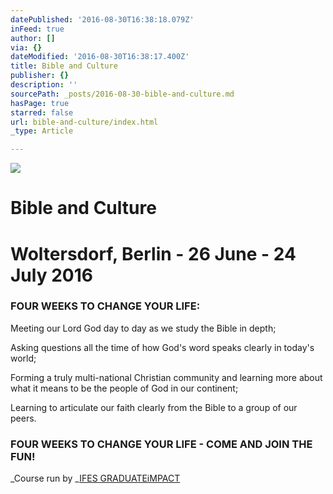 ```yaml
---
datePublished: '2016-08-30T16:38:18.079Z'
inFeed: true
author: []
via: {}
dateModified: '2016-08-30T16:38:17.400Z'
title: Bible and Culture
publisher: {}
description: ''
sourcePath: _posts/2016-08-30-bible-and-culture.md
hasPage: true
starred: false
url: bible-and-culture/index.html
_type: Article

---
```

![](https://the-grid-user-content.s3-us-west-2.amazonaws.com/d8422a64-77f0-4f2d-ac4d-517a062204b3.jpg)

# Bible and Culture

# Woltersdorf, Berlin - 26 June - 24 July 2016

### **FOUR WEEKS TO CHANGE YOUR LIFE:**

Meeting our Lord God day to day as we study the Bible in depth;

Asking questions all the time of how God's word speaks clearly in today's world;

Forming a truly multi-national Christian community and learning more about what it means to be the people of God in our continent;

Learning to articulate our faith clearly from the Bible to a group of our peers.

### **FOUR WEEKS TO CHANGE YOUR LIFE - COME AND JOIN THE FUN!**

_Course run by _[IFES GRADUATEiMPACT][0]

[0]: http://www.graduateimpact.org/